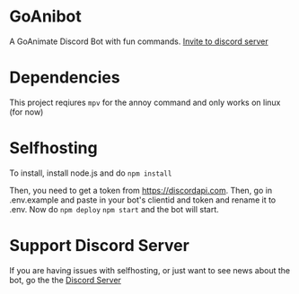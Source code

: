 # GoAnibot
A GoAnimate Discord Bot with fun commands. [Invite to discord server](https://discord.com/api/oauth2/authorize?client_id=628607192806981632&permissions=277025770496&scope=applications.commands%20bot)

# Dependencies
This project reqiures ``mpv`` for the annoy command and only works on linux (for now)

# Selfhosting

To install, install node.js and do ``npm install``

Then, you need to get a token from https://discordapi.com. Then, go in .env.example and paste in your bot's clientid and token and rename it to .env.
Now do ``npm deploy`` ``npm start`` and the bot will start.

# Support Discord Server
If you are having issues with selfhosting, or just want to see news about the bot, go the the [Discord Server](https://discord.gg/sDbXWajZQA)
